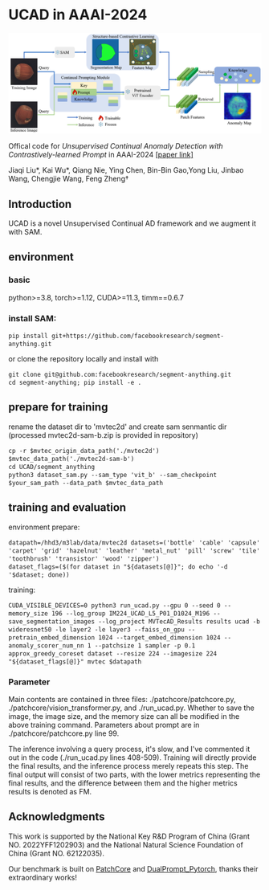 # UCAD in AAAI-2024

![](figs/pipeline.png)


Offical code for *Unsupervised Continual Anomaly Detection with Contrastively-learned Prompt* in AAAI-2024 [[paper link]](https://ojs.aaai.org/index.php/AAAI/article/view/28153)

Jiaqi Liu*, Kai Wu*, Qiang Nie, Ying Chen, Bin-Bin Gao,Yong Liu, Jinbao Wang, Chengjie Wang, Feng Zheng†

## Introduction

UCAD is a novel Unsupervised Continual AD framework and we augment it with SAM.

## environment

### basic
python>=3.8, torch>=1.12, CUDA>=11.3, timm==0.6.7

### install SAM:
```
pip install git+https://github.com/facebookresearch/segment-anything.git
```
or clone the repository locally and install with
```
git clone git@github.com:facebookresearch/segment-anything.git
cd segment-anything; pip install -e .
```

## prepare for training
rename the dataset dir to 'mvtec2d' and create sam senmantic dir
(processed mvtec2d-sam-b.zip is provided in repository)
```
cp -r $mvtec_origin_data_path('./mvtec2d') $mvtec_data_path('./mvtec2d-sam-b')
cd UCAD/segment_anything
python3 dataset_sam.py --sam_type 'vit_b' --sam_checkpoint $your_sam_path --data_path $mvtec_data_path
```

## training and evaluation
environment prepare:
```
datapath=/hhd3/m3lab/data/mvtec2d datasets=('bottle' 'cable' 'capsule' 'carpet' 'grid' 'hazelnut' 'leather' 'metal_nut' 'pill' 'screw' 'tile' 'toothbrush' 'transistor' 'wood' 'zipper')
dataset_flags=($(for dataset in "${datasets[@]}"; do echo '-d '$dataset; done))
```

<!-- datapath=/hhd3/m3lab/data/visa datasets=('candle' 'capsules' 'cashew' 'chewinggum' 'fryum' 'macaroni1' 'macaroni2' 'pcb1' 'pcb2' 'pcb3' 'pcb4' 'pipe_fryum') -->
training:
```
CUDA_VISIBLE_DEVICES=0 python3 run_ucad.py --gpu 0 --seed 0 --memory_size 196 --log_group IM224_UCAD_L5_P01_D1024_M196 --save_segmentation_images --log_project MVTecAD_Results results ucad -b wideresnet50 -le layer2 -le layer3 --faiss_on_gpu --pretrain_embed_dimension 1024 --target_embed_dimension 1024 --anomaly_scorer_num_nn 1 --patchsize 1 sampler -p 0.1 approx_greedy_coreset dataset --resize 224 --imagesize 224 "${dataset_flags[@]}" mvtec $datapath
```

### Parameter
Main contents are contained in three files: ./patchcore/patchcore.py, ./patchcore/vision_transformer.py, and ./run_ucad.py.
Whether to save the image, the image size, and the memory size can all be modified in the above training command.
Parameters about prompt are in ./patchcore/patchcore.py line 99.

The inference involving a query process, it's slow, and I've commented it out in the code (./run_ucad.py lines 408-509). Training will directly provide the final results, and the inference process merely repeats this step. The final output will consist of two parts, with the lower metrics representing the final results, and the difference between them and the higher metrics results is denoted as FM.

## Acknowledgments

This work is supported by the National Key R&D Program of China (Grant NO. 2022YFF1202903) and the National Natural Science Foundation of China (Grant NO. 62122035).

Our benchmark is built on [PatchCore](https://github.com/amazon-science/patchcore-inspection) and [DualPrompt_Pytorch](https://github.com/JH-LEE-KR/dualprompt-pytorch), thanks their extraordinary works!